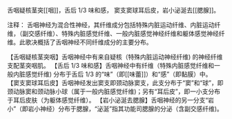 舌咽疑核茎突[[咽]]，舌后 1/3 味和感，
窦支窦球耳后皮，岩小泌涎去[[腮腺]]。

注释：
舌咽神经为混合性神经，其纤维成分包括特殊内脏运动纤维、内脏运动纤维，（副交感纤维）、特殊内脏感觉纤维、一般内脏感觉神经纤维和躯体感觉神经纤维。此歌决概括了舌咽神经不同纤维成分的主要分布。

【舌咽疑核茎突咽】舌咽神经中有来自疑核（特殊内脏运动神经纤维) 的神经纤维支配茎突咽肌。
【舌后 1/3 味和感】舌咽神经中有纤维（特殊内脏感觉纤维和一般内脏感觉纤维) 分布于舌后 1/3 的“味”（即[[味蕾]]）和“感”（即黏膜）中。
【窦支窦球耳后皮】舌咽神经发出窦支即颈动脉窦支，此支分布于“窦”和“球”，即颈动脉窦和颈动脉小球（属于一般内脏感觉纤维)；另有“耳后皮”，即一小支分布于耳后皮肤（为躯体感觉纤维）。
【岩小泌涎去腮腺】舌咽神经的另一分支“岩小”（即岩小神经）分布于腮腺，“泌涎”指其功能司腮腺的分泌（含副交感纤维)。